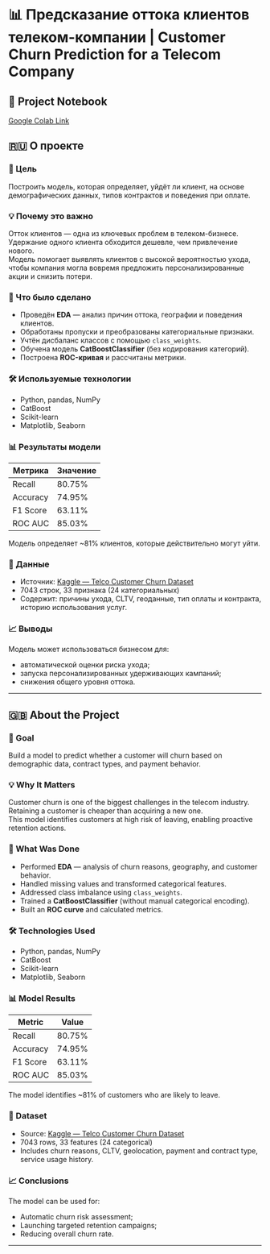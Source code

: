 # 📊 Предсказание оттока клиентов телеком-компании | Customer Churn Prediction for a Telecom Company

## 🔗 Project Notebook
[Google Colab Link](https://colab.research.google.com/drive/154vd8yHvzEQjEw0fmMCnOWGB1aodK--C)

## 🇷🇺 О проекте

### 🎯 Цель
Построить модель, которая определяет, уйдёт ли клиент, на основе демографических данных, типов контрактов и поведения при оплате.

### 💡 Почему это важно
Отток клиентов — одна из ключевых проблем в телеком-бизнесе. Удержание одного клиента обходится дешевле, чем привлечение нового.  
Модель помогает выявлять клиентов с высокой вероятностью ухода, чтобы компания могла вовремя предложить персонализированные акции и снизить потери.

### 📌 Что было сделано
- Проведён **EDA** — анализ причин оттока, географии и поведения клиентов.
- Обработаны пропуски и преобразованы категориальные признаки.
- Учтён дисбаланс классов с помощью `class_weights`.
- Обучена модель **CatBoostClassifier** (без кодирования категорий).
- Построена **ROC-кривая** и рассчитаны метрики.

### 🛠 Используемые технологии
- Python, pandas, NumPy  
- CatBoost  
- Scikit-learn  
- Matplotlib, Seaborn  

### 📊 Результаты модели
| Метрика    | Значение  |
|------------|-----------|
| Recall     | 80.75%    |
| Accuracy   | 74.95%    |
| F1 Score   | 63.11%    |
| ROC AUC    | 85.03%    |

Модель определяет ~81% клиентов, которые действительно могут уйти.

### 📂 Данные
- Источник: [Kaggle — Telco Customer Churn Dataset](https://www.kaggle.com/datasets/abdallahwagih/telco-customer-churn)  
- 7043 строк, 33 признака (24 категориальных)  
- Содержит: причины ухода, CLTV, геоданные, тип оплаты и контракта, историю использования услуг.

### 📈 Выводы
Модель может использоваться бизнесом для:
- автоматической оценки риска ухода;
- запуска персонализированных удерживающих кампаний;
- снижения общего уровня оттока.

---

## 🇬🇧 About the Project

### 🎯 Goal
Build a model to predict whether a customer will churn based on demographic data, contract types, and payment behavior.

### 💡 Why It Matters
Customer churn is one of the biggest challenges in the telecom industry.  
Retaining a customer is cheaper than acquiring a new one.  
This model identifies customers at high risk of leaving, enabling proactive retention actions.

### 📌 What Was Done
- Performed **EDA** — analysis of churn reasons, geography, and customer behavior.
- Handled missing values and transformed categorical features.
- Addressed class imbalance using `class_weights`.
- Trained a **CatBoostClassifier** (without manual categorical encoding).
- Built an **ROC curve** and calculated metrics.

### 🛠 Technologies Used
- Python, pandas, NumPy  
- CatBoost  
- Scikit-learn  
- Matplotlib, Seaborn  

### 📊 Model Results
| Metric     | Value    |
|------------|----------|
| Recall     | 80.75%   |
| Accuracy   | 74.95%   |
| F1 Score   | 63.11%   |
| ROC AUC    | 85.03%   |

The model identifies ~81% of customers who are likely to leave.

### 📂 Dataset
- Source: [Kaggle — Telco Customer Churn Dataset](https://www.kaggle.com/datasets/abdallahwagih/telco-customer-churn)  
- 7043 rows, 33 features (24 categorical)  
- Includes churn reasons, CLTV, geolocation, payment and contract type, service usage history.

### 📈 Conclusions
The model can be used for:
- Automatic churn risk assessment;
- Launching targeted retention campaigns;
- Reducing overall churn rate.

---



